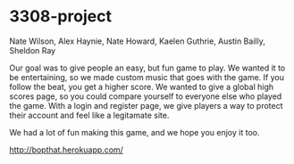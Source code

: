 # 3308-project
Nate Wilson, Alex Haynie, Nate Howard, Kaelen Guthrie, Austin Bailly, Sheldon Ray

Our goal was to give people an easy, but fun game to play. We wanted it to be entertaining, so we made custom music that goes with the game. 
If you follow the beat, you get a higher score. We wanted to give a global high scores page, so you could compare yourself to everyone else who played the game.
With a login and register page, we give players a way to protect their account and feel like a legitamate site.

We had a lot of fun making this game, and we hope you enjoy it too.

http://bopthat.herokuapp.com/

